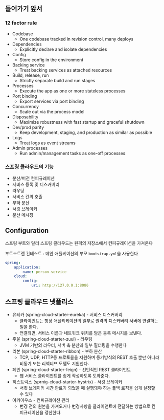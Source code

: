 ## 들어가기 앞서

### 12 factor rule
* Codebase
    * One codebase tracked in revision control, many deploys
* Dependencies
    * Explicitly declare and isolate dependencies
* Config
    * Store config in the environment
* Backing service
    * Treat backing services as attached resources
* Build, release, run
    * Strictly separate build and run stages
* Processes
    * Execute the app as one or more stateless processes
* Port binding
    * Export services via port binding
* Concurrency
    * Scale out via the process model
* Disposability
    * Maximize robustness with fast startup and graceful shutdown
* Dev/prod parity
    * Keep development, staging, and production as similar as possible
* Logs
    * Treat logs as event streams
* Admin processes
    * Run admin/management tasks as one-off processes

### 스프링 클라우드의 기능
* 분산/버전 컨피규레이션
* 서비스 등록 및 디스커버리
* 라우팅
* 서비스 간의 호출
* 부하 분산
* 서킷 브레이커
* 분산 메시징


## Configuration
스프링 부트와 달리 스프링 클라우드는 원격의 저장소에서 컨피규레이션을 가져온다

부트스트랜 컨테스트 : 메인 애플케이션의 부모 `bootstrap.yml`을 사용한다
```yml
spring:
    application:
        name: person-service
    cloud:
        config:
            uri: http://127.0.0.1:8080
```


## 스프링 클라우드 넷플리스
* 유레카 (spring-cloud-starter-eureka) - 서비스 디스커버리
    * 클라이언트는 항상 애플리케이션의 일부로 원격의 디스커버리 서버에 연결하는 일을 한다.
    * 연결되면, 서비스 이름과 네트워크 위치를 담은 등록 메시지를 보낸다.
* 주울 (spring-cloud-starter-zuul) - 라우팅
    * JVM 기반의 라우터, 서버 측 분산과 일부 필터링을 수행한다
* 리본 (spring-cloud-starter-ribbon) - 부하 분산
    * TCP, UDP, HTTP등 프로토콜을 지원하며 동기방식의 REST 호출 뿐만 아니라 비동기 또는 리액티브 모델도 지원한다.
* 페인 (spring-cloud-starter-feign) - 선언적인 REST 클라이언트
    * 웹 서비스 클라이언트를 쉽게 작성하도록 도와준다.
* 히스트릭스 (sprnig-cloud-starter-hystrix) - 서킷 브레이커
    * 서킷 브레이커 시간 만료가 되었을 때 실행돼야 하는 폴백 로직을 쉽게 설정할 수 있다
* 아카이우스 - 컨피규레이션 관리
    * 변경 전의 원본을 가져오거나 변경사항을 클라이언트에 전달하는 방법으로 컨피규레이션을 갱신한다.
    
    
